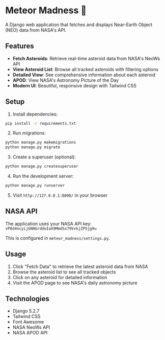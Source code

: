 # Meteor Madness 🌠

A Django web application that fetches and displays Near-Earth Object (NEO) data from NASA's API.

## Features

- **Fetch Asteroids**: Retrieve real-time asteroid data from NASA's NeoWs API
- **View Asteroid List**: Browse all tracked asteroids with filtering options
- **Detailed View**: See comprehensive information about each asteroid
- **APOD**: View NASA's Astronomy Picture of the Day
- **Modern UI**: Beautiful, responsive design with Tailwind CSS

## Setup

1. Install dependencies:
```bash
pip install -r requirements.txt
```

2. Run migrations:
```bash
python manage.py makemigrations
python manage.py migrate
```

3. Create a superuser (optional):
```bash
python manage.py createsuperuser
```

4. Run the development server:
```bash
python manage.py runserver
```

5. Visit `http://127.0.0.1:8000/` in your browser

## NASA API

The application uses your NASA API key: `vP8d4ncyijGNHGrddoIaX9MmdSx79VvkjZP5jg9u`

This is configured in `meteor_madness/settings.py`.

## Usage

1. Click "Fetch Data" to retrieve the latest asteroid data from NASA
2. Browse the asteroid list to see all tracked objects
3. Click on any asteroid for detailed information
4. Visit the APOD page to see NASA's daily astronomy picture

## Technologies

- Django 5.2.7
- Tailwind CSS
- Font Awesome
- NASA NeoWs API
- NASA APOD API
